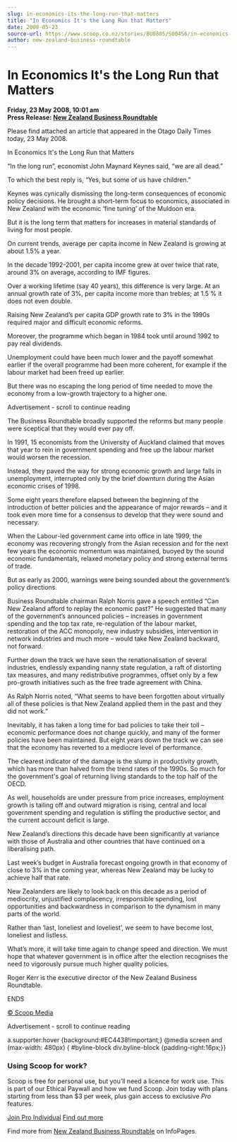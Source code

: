 ```yaml
---
slug: in-economics-its-the-long-run-that-matters
title: "In Economics It's the Long Run that Matters"
date: 2008-05-23
source-url: https://www.scoop.co.nz/stories/BU0805/S00456/in-economics-its-the-long-run-that-matters.htm
author: new-zealand-business-roundtable
---
```

In Economics It's the Long Run that Matters
===========================================

**Friday, 23 May 2008, 10:01 am**  
**Press Release: [New Zealand Business Roundtable](https://info.scoop.co.nz/New_Zealand_Business_Roundtable)**

Please find attached an article that appeared in the Otago Daily Times today, 23 May 2008.

  
In Economics It's the Long Run that Matters

“In the long run”, economist John Maynard Keynes said, “we are all dead.”

To which the best reply is, “Yes, but some of us have children.”

Keynes was cynically dismissing the long-term consequences of economic policy decisions. He brought a short-term focus to economics, associated in New Zealand with the economic ‘fine tuning’ of the Muldoon era.

But it is the long term that matters for increases in material standards of living for most people.

On current trends, average per capita income in New Zealand is growing at about 1.5% a year.

In the decade 1992-2001, per capita income grew at over twice that rate, around 3% on average, according to IMF figures.

Over a working lifetime (say 40 years), this difference is very large. At an annual growth rate of 3%, per capita income more than trebles; at 1.5 % it does not even double.

Raising New Zealand’s per capita GDP growth rate to 3% in the 1990s required major and difficult economic reforms.

Moreover, the programme which began in 1984 took until around 1992 to pay real dividends.

Unemployment could have been much lower and the payoff somewhat earlier if the overall programme had been more coherent, for example if the labour market had been freed up earlier.

But there was no escaping the long period of time needed to move the economy from a low-growth trajectory to a higher one.

Advertisement - scroll to continue reading





The Business Roundtable broadly supported the reforms but many people were sceptical that they would ever pay off.

In 1991, 15 economists from the University of Auckland claimed that moves that year to rein in government spending and free up the labour market would worsen the recession.

Instead, they paved the way for strong economic growth and large falls in unemployment, interrupted only by the brief downturn during the Asian economic crises of 1998.

Some eight years therefore elapsed between the beginning of the introduction of better policies and the appearance of major rewards – and it took even more time for a consensus to develop that they were sound and necessary.

When the Labour-led government came into office in late 1999, the economy was recovering strongly from the Asian recession and for the next few years the economic momentum was maintained, buoyed by the sound economic fundamentals, relaxed monetary policy and strong external terms of trade.

But as early as 2000, warnings were being sounded about the government’s policy directions.

Business Roundtable chairman Ralph Norris gave a speech entitled “Can New Zealand afford to replay the economic past?” He suggested that many of the government’s announced policies – increases in government spending and the top tax rate, re-regulation of the labour market, restoration of the ACC monopoly, new industry subsidies, intervention in network industries and much more – would take New Zealand backward, not forward.

Further down the track we have seen the renationalisation of several industries, endlessly expanding nanny state regulation, a raft of distorting tax measures, and many redistributive programmes, offset only by a few pro-growth initiatives such as the free trade agreement with China.

As Ralph Norris noted, “What seems to have been forgotten about virtually all of these policies is that New Zealand applied them in the past and they did not work.”

Inevitably, it has taken a long time for bad policies to take their toll – economic performance does not change quickly, and many of the former policies have been maintained. But eight years down the track we can see that the economy has reverted to a mediocre level of performance.

The clearest indicator of the damage is the slump in productivity growth, which has more than halved from the trend rates of the 1990s. So much for the government's goal of returning living standards to the top half of the OECD.

As well, households are under pressure from price increases, employment growth is tailing off and outward migration is rising, central and local government spending and regulation is stifling the productive sector, and the current account deficit is large.

New Zealand’s directions this decade have been significantly at variance with those of Australia and other countries that have continued on a liberalising path.

Last week’s budget in Australia forecast ongoing growth in that economy of close to 3% in the coming year, whereas New Zealand may be lucky to achieve half that rate.

New Zealanders are likely to look back on this decade as a period of mediocrity, unjustified complacency, irresponsible spending, lost opportunities and backwardness in comparison to the dynamism in many parts of the world.

Rather than ‘last, loneliest and loveliest’, we seem to have become lost, loneliest and listless.

What’s more, it will take time again to change speed and direction. We must hope that whatever government is in office after the election recognises the need to vigorously pursue much higher quality policies.

Roger Kerr is the executive director of the New Zealand Business Roundtable.

  
ENDS

[© Scoop Media](http://www.scoop.co.nz/about/terms.html)  

Advertisement - scroll to continue reading



a.supporter:hover {background:#EC4438!important;} @media screen and (max-width: 480px) { #byline-block div.byline-block {padding-right:16px;}}

### Using Scoop for work?

Scoop is free for personal use, but you’ll need a licence for work use. This is part of our Ethical Paywall and how we fund Scoop. Join today with plans starting from less than $3 per week, plus gain access to exclusive _Pro_ features.  
  
[Join Pro Individual](https://pro.scoop.co.nz/Individual/?from=ProIn24) [Find out more](https://pro.scoop.co.nz/using-scoop-for-work/?from=ProIn24)

Find more from [New Zealand Business Roundtable](https://info.scoop.co.nz/New_Zealand_Business_Roundtable) on InfoPages.